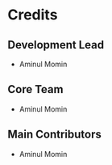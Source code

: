 # Credits

## Development Lead

-   Aminul Momin

## Core Team

-   Aminul Momin

## Main Contributors

-   Aminul Momin
